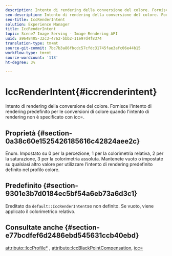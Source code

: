 ```yaml
---
description: Intento di rendering della conversione del colore. Fornisce l'intento di rendering predefinito per le conversioni di colore quando l'intento di rendering non è specificato con icc=.
seo-description: Intento di rendering della conversione del colore. Fornisce l'intento di rendering predefinito per le conversioni di colore quando l'intento di rendering non è specificato con icc=.
seo-title: IccRenderIntent
solution: Experience Manager
title: IccRenderIntent
topic: Scene7 Image Serving - Image Rendering API
uuid: a9648405-32c3-4762-bbb2-11e97d4f8374
translation-type: tm+mt
source-git-commit: 7bc7b3a86fbcdc57cfdc31745fae3afc06e44b15
workflow-type: tm+mt
source-wordcount: '118'
ht-degree: 3%

---
```



# IccRenderIntent{#iccrenderintent}

Intento di rendering della conversione del colore. Fornisce l&#39;intento di rendering predefinito per le conversioni di colore quando l&#39;intento di rendering non è specificato con icc=.

## Proprietà {#section-0a38c60e1525426185616c42824aee2c}

Enum. Impostato su 0 per la percezione, 1 per la colorimetria relativa, 2 per la saturazione, 3 per la colorimetria assoluta. Mantenete vuoto o impostate su qualsiasi altro valore per utilizzare l’intento di rendering predefinito definito nel profilo colore.

## Predefinito {#section-9301e3b7d0184ec5bf54a6eb73a6d3c1}

Ereditato da `default::IccRenderIntent`se non definito. Se vuoto, viene applicato il colorimetrico relativo.

## Consultate anche {#section-e77bcdfef6d2486ebd545631ccb40ebd}

[attributo::IccProfile*](../../../../../ir-api/material-cat/image-rendering-api-ref/c-ir-material-catalog/c-ir-attributes-reference/r-ir-iccprofilecmyk.md#reference-55aead2d924847ffbd1be4c46add7127) ,  [attributo::IccBlackPointCompensation](../../../../../ir-api/material-cat/image-rendering-api-ref/c-ir-material-catalog/c-ir-attributes-reference/r-ir-iccblackpointcompensation.md#reference-d939b0cdf6564baaa88deb1059e3b7f0),  [icc=](../../../../../ir-api/http-protocol/image-rendering-api-ref/c-ir-http-protocol-ref/c-ir-http-protocol-command-reference/r-ir-icc.md#reference-86a2fff3cef24982ad2063d977a16e06)
